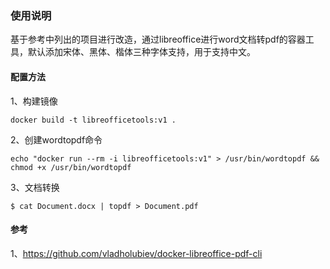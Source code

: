 ### 使用说明
基于参考中列出的项目进行改造，通过libreoffice进行word文档转pdf的容器工具，默认添加宋体、黑体、楷体三种字体支持，用于支持中文。

#### 配置方法
1、构建镜像
```shell
docker build -t libreofficetools:v1 .
```

2、创建wordtopdf命令
```shell
echo "docker run --rm -i libreofficetools:v1" > /usr/bin/wordtopdf && chmod +x /usr/bin/wordtopdf
```

3、文档转换
```shell
$ cat Document.docx | topdf > Document.pdf
```

#### 参考
1、https://github.com/vladholubiev/docker-libreoffice-pdf-cli  
